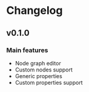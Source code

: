 # Changelog

## v0.1.0
### Main features
- Node graph editor
- Custom nodes support
- Generic properties
- Custom properties support
